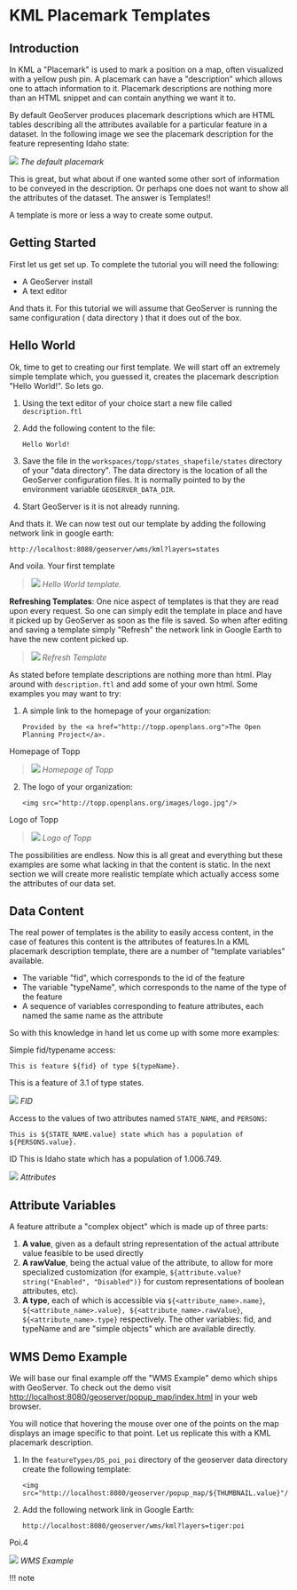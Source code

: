 # KML Placemark Templates

## Introduction

In KML a "Placemark" is used to mark a position on a map, often visualized with a yellow push pin. A placemark can have a "description" which allows one to attach information to it. Placemark descriptions are nothing more than an HTML snippet and can contain anything we want it to.

By default GeoServer produces placemark descriptions which are HTML tables describing all the attributes available for a particular feature in a dataset. In the following image we see the placemark description for the feature representing Idaho state:

![](default.jpg)
*The default placemark*

This is great, but what about if one wanted some other sort of information to be conveyed in the description. Or perhaps one does not want to show all the attributes of the dataset. The answer is Templates!!

A template is more or less a way to create some output.

## Getting Started

First let us get set up. To complete the tutorial you will need the following:

-   A GeoServer install
-   A text editor

And thats it. For this tutorial we will assume that GeoServer is running the same configuration ( data directory ) that it does out of the box.

## Hello World

Ok, time to get to creating our first template. We will start off an extremely simple template which, you guessed it, creates the placemark description "Hello World!". So lets go.

1.  Using the text editor of your choice start a new file called `description.ftl`

2.  Add the following content to the file:

        Hello World!

3.  Save the file in the `workspaces/topp/states_shapefile/states` directory of your "data directory". The data directory is the location of all the GeoServer configuration files. It is normally pointed to by the environment variable `GEOSERVER_DATA_DIR`.

4.  Start GeoServer is it is not already running.

And thats it. We can now test out our template by adding the following network link in google earth:

    http://localhost:8080/geoserver/wms/kml?layers=states

And voila. Your first template

> ![](helloworld.png)
> *Hello World template.*

**Refreshing Templates**: One nice aspect of templates is that they are read upon every request. So one can simply edit the template in place and have it picked up by GeoServer as soon as the file is saved. So when after editing and saving a template simply "Refresh" the network link in Google Earth to have the new content picked up.

> ![](refresh.png)
> *Refresh Template*

As stated before template descriptions are nothing more than html. Play around with `description.ftl` and add some of your own html. Some examples you may want to try:

1.  A simple link to the homepage of your organization:

        Provided by the <a href="http://topp.openplans.org">The Open Planning Project</a>.

Homepage of Topp

> ![](topplink.png)
> *Homepage of Topp*

2.  The logo of your organization:

        <img src="http://topp.openplans.org/images/logo.jpg"/>

Logo of Topp

> ![](topplogo.png)
> *Logo of Topp*

The possibilities are endless. Now this is all great and everything but these examples are some what lacking in that the content is static. In the next section we will create more realistic template which actually access some the attributes of our data set.

## Data Content

The real power of templates is the ability to easily access content, in the case of features this content is the attributes of features.In a KML placemark description template, there are a number of "template variables" available.

-   The variable "fid", which corresponds to the id of the feature
-   The variable "typeName", which corresponds to the name of the type of the feature
-   A sequence of variables corresponding to feature attributes, each named the same name as the attribute

So with this knowledge in hand let us come up with some more examples:

Simple fid/typename access:

    This is feature ${fid} of type ${typeName}.

This is a feature of 3.1 of type states.

![](fid.png)
*FID*

Access to the values of two attributes named `STATE_NAME`, and `PERSONS`:

    This is ${STATE_NAME.value} state which has a population of ${PERSONS.value}.

ID This is Idaho state which has a population of 1.006.749.

![](attributes.png)
*Attributes*

## Attribute Variables

A feature attribute a "complex object" which is made up of three parts:

1.  **A value**, given as a default string representation of the actual attribute value feasible to be used directly
2.  **A rawValue**, being the actual value of the attribute, to allow for more specialized customization (for example, `${attribute.value?string("Enabled", "Disabled")}` for custom representations of boolean attributes, etc).
3.  **A type**, each of which is accessible via `${<attribute_name>.name}`, `${<attribute_name>.value}, ${<attribute_name>.rawValue}`, `${<attribute_name>.type}` respectively. The other variables: fid, and typeName and are "simple objects" which are available directly.

## WMS Demo Example

We will base our final example off the "WMS Example" demo which ships with GeoServer. To check out the demo visit <http://localhost:8080/geoserver/popup_map/index.html> in your web browser.

You will notice that hovering the mouse over one of the points on the map displays an image specific to that point. Let us replicate this with a KML placemark description.

1.  In the `featureTypes/DS_poi_poi` directory of the geoserver data directory create the following template:

        <img src="http://localhost:8080/geoserver/popup_map/${THUMBNAIL.value}"/>

2.  Add the following network link in Google Earth:

        http://localhost:8080/geoserver/wms/kml?layers=tiger:poi

Poi.4

![](wmsexample.png)
*WMS Example*

!!! note

